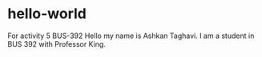 # hello-world
For activity 5 BUS-392
Hello my name is Ashkan Taghavi.
I am a student in BUS 392 with Professor King.
